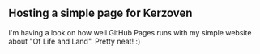 ## Hosting a simple page for Kerzoven

I'm having a look on how well GitHub Pages runs with my simple website about "Of Life and Land".
Pretty neat! :)
